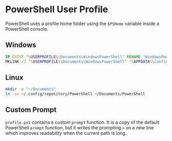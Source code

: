 # PowerShell User Profile

PowerShell uses a profile home folder using the `$PSHome` variable inside a
PowerShell console.

## Windows

``` bat
IF EXIST "%USERPROFILE%\Documents\WindowsPowerShell" RENAME "WindowsPowerShell.bak"
MKLINK /J "%USERPROFILE%\Documents\WindowsPowerShell" "%APPDATA%\Configuration Repository\PowerShell"
```

## Linux

``` sh
mkdir -p "~/Documents"
ln -sv ~/.config/repository/PowerShell ~/Documents/PowerShell
```

## Custom Prompt

`profile.ps1` contains a custom `prompt` function. It is a copy of the default
PowerShell `prompt` function, but it writes the prompting `>` on a new line
which improves readability when the current path is long.

